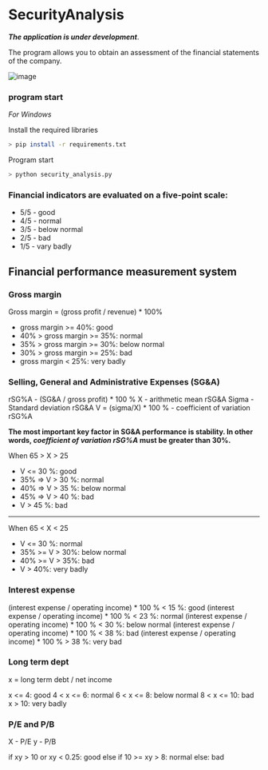 # SecurityAnalysis
___The application is under development___.

The program allows you to obtain an assessment of the financial statements of the company.

![image](https://user-images.githubusercontent.com/31075923/64907484-ac751380-d6fb-11e9-82c9-b55e17e54c83.png)

### program start
_For Windows_

Install the required libraries
```sh
> pip install -r requirements.txt 
```
Program start
```sh
> python security_analysis.py
```

### Financial indicators are evaluated on a five-point scale:
* 5/5 - good
* 4/5 - normal
* 3/5 - below normal
* 2/5 - bad
* 1/5 - vary badly

## Financial performance measurement system
### Gross margin
Gross margin = (gross profit / revenue) * 100%
 * gross margin >= 40%: good
 * 40% > gross margin >= 35%: normal
 * 35% > gross margin >= 30%: below normal
 * 30% > gross margin >= 25%: bad
 * gross margin < 25%: very badly
 
### Selling, General and Administrative Expenses (SG&A)
rSG%A - (SG&A / gross profit) * 100 %
X - arithmetic mean rSG&A
Sigma - Standard deviation rSG&A
V = (sigma/X) * 100 % - coefficient of variation rSG%A

__The most important key factor in SG&A performance is stability. In other words, **_coefficient of variation rSG%A_** must be greater than 30%.__

When 65 > X > 25
* V <= 30 %: good
* 35% => V > 30 %: normal
* 40% => V > 35 %: below normal
* 45% => V > 40 %: bad
* V > 45 %: bad
---
When 65 < X < 25
* V  <= 30 %: normal
* 35% >= V > 30%: below normal
* 40% >= V > 35%: bad
* V > 40%: very badly

### Interest expense
(interest expense / operating income) * 100 % < 15 %: good
(interest expense / operating income) * 100 % < 23 %: normal
(interest expense / operating income) * 100 % < 30 %: below normal
(interest expense / operating income) * 100 % < 38 %: bad
(interest expense / operating income) * 100 % > 38 %: very bad

### Long term dept
x = long term debt / net income

x <= 4: good
4 < x <= 6: normal
6 < x <= 8: below normal
8 < x <= 10: bad
x > 10: very badly

### P/E and P/B
X - P/E
y - P/B

if xy > 10 or xy < 0.25: good
else if 10 >= xy > 8: normal
else: bad
